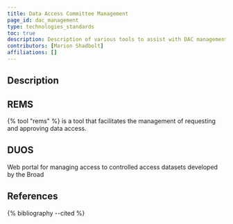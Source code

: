 ```yaml
---
title: Data Access Committee Management
page_id: dac_management
type: technologies_standards
toc: true
description: Description of various tools to assist with DAC management.
contributors: [Marion Shadbolt]
affiliations: []
---
```


## Description

## REMS

{% tool "rems" %} is a tool that facilitates the management of requesting and approving data access.

## DUOS

Web portal for managing access to controlled access datasets developed by the Broad

## References

{% bibliography --cited %}